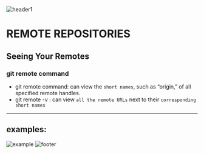![header1](https://64.media.tumblr.com/5af3213d79ff05029b1fef5c5b291811/tumblr_nz6w0nh9BK1s14vwjo1_1280.jpg)
# REMOTE REPOSITORIES 
## Seeing Your Remotes
### git remote command
* git remote command:
can view the `short names`, such as “origin,” of all specified remote handles.
* git remote -v :
can view `all the remote URLs` next to their `corresponding short names`
***
## examples:
![example](https://www3.0zz0.com/2021/02/04/01/499817891.png)
![footer](https://64.media.tumblr.com/5af3213d79ff05029b1fef5c5b291811/tumblr_nz6w0nh9BK1s14vwjo1_1280.jpg)
